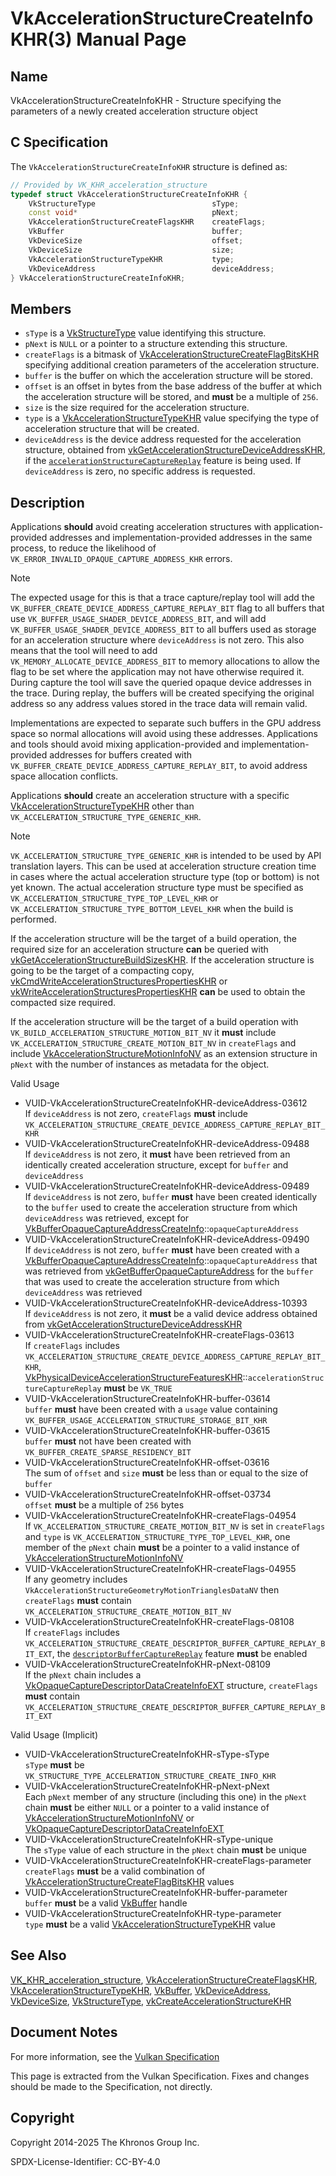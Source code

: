 # VkAccelerationStructureCreateInfoKHR(3) Manual Page

## Name

VkAccelerationStructureCreateInfoKHR - Structure specifying the parameters of a newly created acceleration structure object



## [](#_c_specification)C Specification

The `VkAccelerationStructureCreateInfoKHR` structure is defined as:

```c++
// Provided by VK_KHR_acceleration_structure
typedef struct VkAccelerationStructureCreateInfoKHR {
    VkStructureType                          sType;
    const void*                              pNext;
    VkAccelerationStructureCreateFlagsKHR    createFlags;
    VkBuffer                                 buffer;
    VkDeviceSize                             offset;
    VkDeviceSize                             size;
    VkAccelerationStructureTypeKHR           type;
    VkDeviceAddress                          deviceAddress;
} VkAccelerationStructureCreateInfoKHR;
```

## [](#_members)Members

- `sType` is a [VkStructureType](https://registry.khronos.org/vulkan/specs/latest/man/html/VkStructureType.html) value identifying this structure.
- `pNext` is `NULL` or a pointer to a structure extending this structure.
- `createFlags` is a bitmask of [VkAccelerationStructureCreateFlagBitsKHR](https://registry.khronos.org/vulkan/specs/latest/man/html/VkAccelerationStructureCreateFlagBitsKHR.html) specifying additional creation parameters of the acceleration structure.
- `buffer` is the buffer on which the acceleration structure will be stored.
- `offset` is an offset in bytes from the base address of the buffer at which the acceleration structure will be stored, and **must** be a multiple of `256`.
- `size` is the size required for the acceleration structure.
- `type` is a [VkAccelerationStructureTypeKHR](https://registry.khronos.org/vulkan/specs/latest/man/html/VkAccelerationStructureTypeKHR.html) value specifying the type of acceleration structure that will be created.
- `deviceAddress` is the device address requested for the acceleration structure, obtained from [vkGetAccelerationStructureDeviceAddressKHR](https://registry.khronos.org/vulkan/specs/latest/man/html/vkGetAccelerationStructureDeviceAddressKHR.html), if the [`accelerationStructureCaptureReplay`](https://registry.khronos.org/vulkan/specs/latest/html/vkspec.html#features-accelerationStructureCaptureReplay) feature is being used. If `deviceAddress` is zero, no specific address is requested.

## [](#_description)Description

Applications **should** avoid creating acceleration structures with application-provided addresses and implementation-provided addresses in the same process, to reduce the likelihood of `VK_ERROR_INVALID_OPAQUE_CAPTURE_ADDRESS_KHR` errors.

Note

The expected usage for this is that a trace capture/replay tool will add the `VK_BUFFER_CREATE_DEVICE_ADDRESS_CAPTURE_REPLAY_BIT` flag to all buffers that use `VK_BUFFER_USAGE_SHADER_DEVICE_ADDRESS_BIT`, and will add `VK_BUFFER_USAGE_SHADER_DEVICE_ADDRESS_BIT` to all buffers used as storage for an acceleration structure where `deviceAddress` is not zero. This also means that the tool will need to add `VK_MEMORY_ALLOCATE_DEVICE_ADDRESS_BIT` to memory allocations to allow the flag to be set where the application may not have otherwise required it. During capture the tool will save the queried opaque device addresses in the trace. During replay, the buffers will be created specifying the original address so any address values stored in the trace data will remain valid.

Implementations are expected to separate such buffers in the GPU address space so normal allocations will avoid using these addresses. Applications and tools should avoid mixing application-provided and implementation-provided addresses for buffers created with `VK_BUFFER_CREATE_DEVICE_ADDRESS_CAPTURE_REPLAY_BIT`, to avoid address space allocation conflicts.

Applications **should** create an acceleration structure with a specific [VkAccelerationStructureTypeKHR](https://registry.khronos.org/vulkan/specs/latest/man/html/VkAccelerationStructureTypeKHR.html) other than `VK_ACCELERATION_STRUCTURE_TYPE_GENERIC_KHR`.

Note

`VK_ACCELERATION_STRUCTURE_TYPE_GENERIC_KHR` is intended to be used by API translation layers. This can be used at acceleration structure creation time in cases where the actual acceleration structure type (top or bottom) is not yet known. The actual acceleration structure type must be specified as `VK_ACCELERATION_STRUCTURE_TYPE_TOP_LEVEL_KHR` or `VK_ACCELERATION_STRUCTURE_TYPE_BOTTOM_LEVEL_KHR` when the build is performed.

If the acceleration structure will be the target of a build operation, the required size for an acceleration structure **can** be queried with [vkGetAccelerationStructureBuildSizesKHR](https://registry.khronos.org/vulkan/specs/latest/man/html/vkGetAccelerationStructureBuildSizesKHR.html). If the acceleration structure is going to be the target of a compacting copy, [vkCmdWriteAccelerationStructuresPropertiesKHR](https://registry.khronos.org/vulkan/specs/latest/man/html/vkCmdWriteAccelerationStructuresPropertiesKHR.html) or [vkWriteAccelerationStructuresPropertiesKHR](https://registry.khronos.org/vulkan/specs/latest/man/html/vkWriteAccelerationStructuresPropertiesKHR.html) **can** be used to obtain the compacted size required.

If the acceleration structure will be the target of a build operation with `VK_BUILD_ACCELERATION_STRUCTURE_MOTION_BIT_NV` it **must** include `VK_ACCELERATION_STRUCTURE_CREATE_MOTION_BIT_NV` in `createFlags` and include [VkAccelerationStructureMotionInfoNV](https://registry.khronos.org/vulkan/specs/latest/man/html/VkAccelerationStructureMotionInfoNV.html) as an extension structure in `pNext` with the number of instances as metadata for the object.

Valid Usage

- [](#VUID-VkAccelerationStructureCreateInfoKHR-deviceAddress-03612)VUID-VkAccelerationStructureCreateInfoKHR-deviceAddress-03612  
  If `deviceAddress` is not zero, `createFlags` **must** include `VK_ACCELERATION_STRUCTURE_CREATE_DEVICE_ADDRESS_CAPTURE_REPLAY_BIT_KHR`
- [](#VUID-VkAccelerationStructureCreateInfoKHR-deviceAddress-09488)VUID-VkAccelerationStructureCreateInfoKHR-deviceAddress-09488  
  If `deviceAddress` is not zero, it **must** have been retrieved from an identically created acceleration structure, except for `buffer` and `deviceAddress`
- [](#VUID-VkAccelerationStructureCreateInfoKHR-deviceAddress-09489)VUID-VkAccelerationStructureCreateInfoKHR-deviceAddress-09489  
  If `deviceAddress` is not zero, `buffer` **must** have been created identically to the `buffer` used to create the acceleration structure from which `deviceAddress` was retrieved, except for [VkBufferOpaqueCaptureAddressCreateInfo](https://registry.khronos.org/vulkan/specs/latest/man/html/VkBufferOpaqueCaptureAddressCreateInfo.html)::`opaqueCaptureAddress`
- [](#VUID-VkAccelerationStructureCreateInfoKHR-deviceAddress-09490)VUID-VkAccelerationStructureCreateInfoKHR-deviceAddress-09490  
  If `deviceAddress` is not zero, `buffer` **must** have been created with a [VkBufferOpaqueCaptureAddressCreateInfo](https://registry.khronos.org/vulkan/specs/latest/man/html/VkBufferOpaqueCaptureAddressCreateInfo.html)::`opaqueCaptureAddress` that was retrieved from [vkGetBufferOpaqueCaptureAddress](https://registry.khronos.org/vulkan/specs/latest/man/html/vkGetBufferOpaqueCaptureAddress.html) for the `buffer` that was used to create the acceleration structure from which `deviceAddress` was retrieved
- [](#VUID-VkAccelerationStructureCreateInfoKHR-deviceAddress-10393)VUID-VkAccelerationStructureCreateInfoKHR-deviceAddress-10393  
  If `deviceAddress` is not zero, it **must** be a valid device address obtained from [vkGetAccelerationStructureDeviceAddressKHR](https://registry.khronos.org/vulkan/specs/latest/man/html/vkGetAccelerationStructureDeviceAddressKHR.html)
- [](#VUID-VkAccelerationStructureCreateInfoKHR-createFlags-03613)VUID-VkAccelerationStructureCreateInfoKHR-createFlags-03613  
  If `createFlags` includes `VK_ACCELERATION_STRUCTURE_CREATE_DEVICE_ADDRESS_CAPTURE_REPLAY_BIT_KHR`, [VkPhysicalDeviceAccelerationStructureFeaturesKHR](https://registry.khronos.org/vulkan/specs/latest/man/html/VkPhysicalDeviceAccelerationStructureFeaturesKHR.html)::`accelerationStructureCaptureReplay` **must** be `VK_TRUE`
- [](#VUID-VkAccelerationStructureCreateInfoKHR-buffer-03614)VUID-VkAccelerationStructureCreateInfoKHR-buffer-03614  
  `buffer` **must** have been created with a `usage` value containing `VK_BUFFER_USAGE_ACCELERATION_STRUCTURE_STORAGE_BIT_KHR`
- [](#VUID-VkAccelerationStructureCreateInfoKHR-buffer-03615)VUID-VkAccelerationStructureCreateInfoKHR-buffer-03615  
  `buffer` **must** not have been created with `VK_BUFFER_CREATE_SPARSE_RESIDENCY_BIT`
- [](#VUID-VkAccelerationStructureCreateInfoKHR-offset-03616)VUID-VkAccelerationStructureCreateInfoKHR-offset-03616  
  The sum of `offset` and `size` **must** be less than or equal to the size of `buffer`
- [](#VUID-VkAccelerationStructureCreateInfoKHR-offset-03734)VUID-VkAccelerationStructureCreateInfoKHR-offset-03734  
  `offset` **must** be a multiple of `256` bytes
- [](#VUID-VkAccelerationStructureCreateInfoKHR-createFlags-04954)VUID-VkAccelerationStructureCreateInfoKHR-createFlags-04954  
  If `VK_ACCELERATION_STRUCTURE_CREATE_MOTION_BIT_NV` is set in `createFlags` and `type` is `VK_ACCELERATION_STRUCTURE_TYPE_TOP_LEVEL_KHR`, one member of the `pNext` chain **must** be a pointer to a valid instance of [VkAccelerationStructureMotionInfoNV](https://registry.khronos.org/vulkan/specs/latest/man/html/VkAccelerationStructureMotionInfoNV.html)
- [](#VUID-VkAccelerationStructureCreateInfoKHR-createFlags-04955)VUID-VkAccelerationStructureCreateInfoKHR-createFlags-04955  
  If any geometry includes `VkAccelerationStructureGeometryMotionTrianglesDataNV` then `createFlags` **must** contain `VK_ACCELERATION_STRUCTURE_CREATE_MOTION_BIT_NV`
- [](#VUID-VkAccelerationStructureCreateInfoKHR-createFlags-08108)VUID-VkAccelerationStructureCreateInfoKHR-createFlags-08108  
  If `createFlags` includes `VK_ACCELERATION_STRUCTURE_CREATE_DESCRIPTOR_BUFFER_CAPTURE_REPLAY_BIT_EXT`, the [`descriptorBufferCaptureReplay`](https://registry.khronos.org/vulkan/specs/latest/html/vkspec.html#features-descriptorBufferCaptureReplay) feature **must** be enabled
- [](#VUID-VkAccelerationStructureCreateInfoKHR-pNext-08109)VUID-VkAccelerationStructureCreateInfoKHR-pNext-08109  
  If the `pNext` chain includes a [VkOpaqueCaptureDescriptorDataCreateInfoEXT](https://registry.khronos.org/vulkan/specs/latest/man/html/VkOpaqueCaptureDescriptorDataCreateInfoEXT.html) structure, `createFlags` **must** contain `VK_ACCELERATION_STRUCTURE_CREATE_DESCRIPTOR_BUFFER_CAPTURE_REPLAY_BIT_EXT`

Valid Usage (Implicit)

- [](#VUID-VkAccelerationStructureCreateInfoKHR-sType-sType)VUID-VkAccelerationStructureCreateInfoKHR-sType-sType  
  `sType` **must** be `VK_STRUCTURE_TYPE_ACCELERATION_STRUCTURE_CREATE_INFO_KHR`
- [](#VUID-VkAccelerationStructureCreateInfoKHR-pNext-pNext)VUID-VkAccelerationStructureCreateInfoKHR-pNext-pNext  
  Each `pNext` member of any structure (including this one) in the `pNext` chain **must** be either `NULL` or a pointer to a valid instance of [VkAccelerationStructureMotionInfoNV](https://registry.khronos.org/vulkan/specs/latest/man/html/VkAccelerationStructureMotionInfoNV.html) or [VkOpaqueCaptureDescriptorDataCreateInfoEXT](https://registry.khronos.org/vulkan/specs/latest/man/html/VkOpaqueCaptureDescriptorDataCreateInfoEXT.html)
- [](#VUID-VkAccelerationStructureCreateInfoKHR-sType-unique)VUID-VkAccelerationStructureCreateInfoKHR-sType-unique  
  The `sType` value of each structure in the `pNext` chain **must** be unique
- [](#VUID-VkAccelerationStructureCreateInfoKHR-createFlags-parameter)VUID-VkAccelerationStructureCreateInfoKHR-createFlags-parameter  
  `createFlags` **must** be a valid combination of [VkAccelerationStructureCreateFlagBitsKHR](https://registry.khronos.org/vulkan/specs/latest/man/html/VkAccelerationStructureCreateFlagBitsKHR.html) values
- [](#VUID-VkAccelerationStructureCreateInfoKHR-buffer-parameter)VUID-VkAccelerationStructureCreateInfoKHR-buffer-parameter  
  `buffer` **must** be a valid [VkBuffer](https://registry.khronos.org/vulkan/specs/latest/man/html/VkBuffer.html) handle
- [](#VUID-VkAccelerationStructureCreateInfoKHR-type-parameter)VUID-VkAccelerationStructureCreateInfoKHR-type-parameter  
  `type` **must** be a valid [VkAccelerationStructureTypeKHR](https://registry.khronos.org/vulkan/specs/latest/man/html/VkAccelerationStructureTypeKHR.html) value

## [](#_see_also)See Also

[VK\_KHR\_acceleration\_structure](https://registry.khronos.org/vulkan/specs/latest/man/html/VK_KHR_acceleration_structure.html), [VkAccelerationStructureCreateFlagsKHR](https://registry.khronos.org/vulkan/specs/latest/man/html/VkAccelerationStructureCreateFlagsKHR.html), [VkAccelerationStructureTypeKHR](https://registry.khronos.org/vulkan/specs/latest/man/html/VkAccelerationStructureTypeKHR.html), [VkBuffer](https://registry.khronos.org/vulkan/specs/latest/man/html/VkBuffer.html), [VkDeviceAddress](https://registry.khronos.org/vulkan/specs/latest/man/html/VkDeviceAddress.html), [VkDeviceSize](https://registry.khronos.org/vulkan/specs/latest/man/html/VkDeviceSize.html), [VkStructureType](https://registry.khronos.org/vulkan/specs/latest/man/html/VkStructureType.html), [vkCreateAccelerationStructureKHR](https://registry.khronos.org/vulkan/specs/latest/man/html/vkCreateAccelerationStructureKHR.html)

## [](#_document_notes)Document Notes

For more information, see the [Vulkan Specification](https://registry.khronos.org/vulkan/specs/latest/html/vkspec.html#VkAccelerationStructureCreateInfoKHR)

This page is extracted from the Vulkan Specification. Fixes and changes should be made to the Specification, not directly.

## [](#_copyright)Copyright

Copyright 2014-2025 The Khronos Group Inc.

SPDX-License-Identifier: CC-BY-4.0